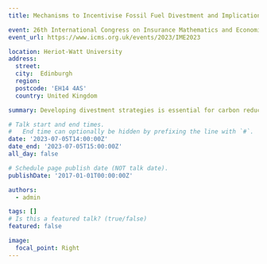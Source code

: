 ```yaml
---
title: Mechanisms to Incentivise Fossil Fuel Divestment and Implications on Portfolio Risk and Returns 

event: 26th International Congress on Insurance Mathematics and Economics
event_url: https://www.icms.org.uk/events/2023/IME2023

location: Heriot-Watt University
address:
  street: 
  city:  Edinburgh  
  region: 
  postcode: 'EH14 4AS'
  country: United Kingdom

summary: Developing divestment strategies is essential for carbon reduction.

# Talk start and end times.
#   End time can optionally be hidden by prefixing the line with `#`.
date: '2023-07-05T14:00:00Z'
date_end: '2023-07-05T15:00:00Z'
all_day: false

# Schedule page publish date (NOT talk date).
publishDate: '2017-01-01T00:00:00Z'

authors:
  - admin

tags: []
# Is this a featured talk? (true/false)
featured: false

image:
  focal_point: Right
---
```

